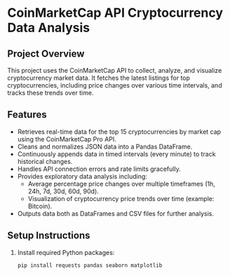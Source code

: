 # CoinMarketCap API Cryptocurrency Data Analysis

## Project Overview
This project uses the CoinMarketCap API to collect, analyze, and visualize cryptocurrency market data. It fetches the latest listings for top cryptocurrencies, including price changes over various time intervals, and tracks these trends over time.

## Features
- Retrieves real-time data for the top 15 cryptocurrencies by market cap using the CoinMarketCap Pro API.
- Cleans and normalizes JSON data into a Pandas DataFrame.
- Continuously appends data in timed intervals (every minute) to track historical changes.
- Handles API connection errors and rate limits gracefully.
- Provides exploratory data analysis including:
  - Average percentage price changes over multiple timeframes (1h, 24h, 7d, 30d, 60d, 90d).
  - Visualization of cryptocurrency price trends over time (example: Bitcoin).
- Outputs data both as DataFrames and CSV files for further analysis.

## Setup Instructions
1. Install required Python packages:
   ```bash
   pip install requests pandas seaborn matplotlib
